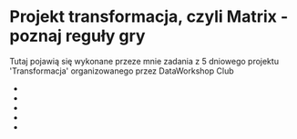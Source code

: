 # Projekt transformacja, czyli Matrix - poznaj reguły gry

Tutaj pojawią się wykonane przeze mnie zadania z 5 dniowego projektu 'Transformacja' organizowanego przez DataWorkshop Club

-
-
-
-
-
